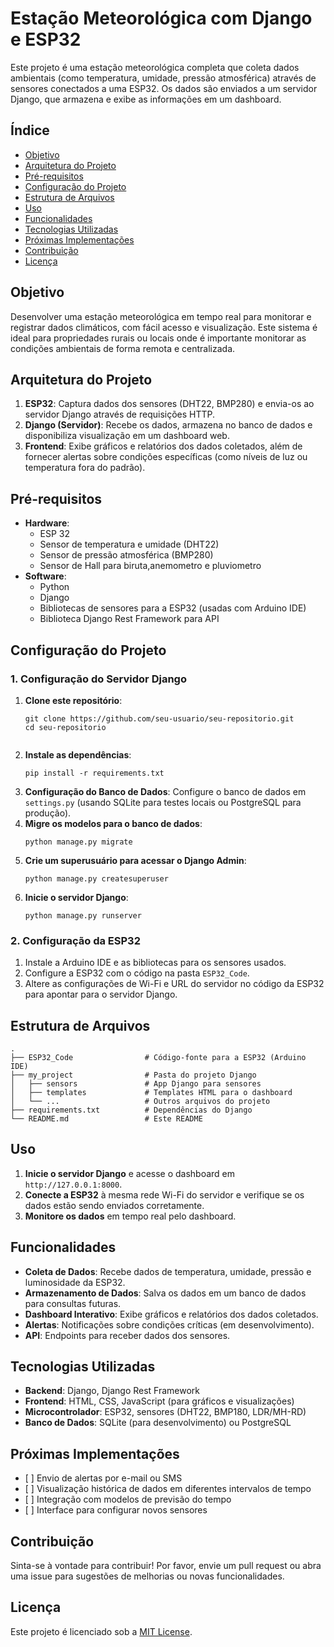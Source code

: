 
<body>

<h1> Estação Meteorológica com Django e ESP32</h1> <!-- tag de titulo-->

<p>Este projeto é uma estação meteorológica completa que coleta dados ambientais (como temperatura, umidade, pressão atmosférica) através de sensores conectados a uma ESP32. Os dados são enviados a um servidor Django, que armazena e exibe as informações em um dashboard.</p>

<h2>Índice</h2> <!--tag de subtitulo -->
<ul>  <!--tag de  lista -->
  <li><a href="#objetivo">Objetivo</a></li>
  <li><a href="#arquitetura-do-projeto">Arquitetura do Projeto</a></li>
  <li><a href="#pré-requisitos">Pré-requisitos</a></li>
  <li><a href="#configuração-do-projeto">Configuração do Projeto</a></li>
  <li><a href="#estrutura-de-arquivos">Estrutura de Arquivos</a></li>
  <li><a href="#uso">Uso</a></li>
  <li><a href="#funcionalidades">Funcionalidades</a></li>
  <li><a href="#tecnologias-utilizadas">Tecnologias Utilizadas</a></li>
  <li><a href="#próximas-implementações">Próximas Implementações</a></li>
  <li><a href="#contribuição">Contribuição</a></li>
  <li><a href="#licença">Licença</a></li>
</ul>

<h2 id="objetivo">Objetivo</h2>
<p>Desenvolver uma estação meteorológica em tempo real para monitorar e registrar dados climáticos, com fácil acesso e visualização. Este sistema é ideal para propriedades rurais ou locais onde é importante monitorar as condições ambientais de forma remota e centralizada.</p>

<h2 id="arquitetura-do-projeto">Arquitetura do Projeto</h2>
<ol>
  <li><strong>ESP32</strong>: Captura dados dos sensores (DHT22, BMP280) e envia-os ao servidor Django através de requisições HTTP.</li>
  <li><strong>Django (Servidor)</strong>: Recebe os dados, armazena no banco de dados e disponibiliza visualização em um dashboard web.</li>
  <li><strong>Frontend</strong>: Exibe gráficos e relatórios dos dados coletados, além de fornecer alertas sobre condições específicas (como níveis de luz ou temperatura fora do padrão).</li>
</ol>

<h2 id="pré-requisitos">Pré-requisitos</h2>
<ul>
  <li><strong>Hardware</strong>:
    <ul>
      <li>ESP 32</li>
      <li>Sensor de temperatura e umidade (DHT22)</li>
      <li>Sensor de pressão atmosférica (BMP280)</li>
      <li>Sensor de Hall para biruta,anemometro e pluviometro</li>
    </ul>
  </li>
  <li><strong>Software</strong>:
    <ul>
      <li>Python</li>
      <li>Django</li>
      <li>Bibliotecas de sensores para a ESP32 (usadas com Arduino IDE)</li>
      <li>Biblioteca Django Rest Framework para API</li>
    </ul>
  </li>
</ul>

<h2 id="configuração-do-projeto">Configuração do Projeto</h2>

<h3>1. Configuração do Servidor Django</h3>
<ol>
  <li><strong>Clone este repositório</strong>:
    <pre><code>git clone https://github.com/seu-usuario/seu-repositorio.git
cd seu-repositorio
    </code></pre>
  </li>

  <li><strong>Instale as dependências</strong>:
    <pre><code>pip install -r requirements.txt</code></pre>
  </li>

  <li><strong>Configuração do Banco de Dados</strong>: Configure o banco de dados em <code>settings.py</code> (usando SQLite para testes locais ou PostgreSQL para produção).</li>

  <li><strong>Migre os modelos para o banco de dados</strong>:
    <pre><code>python manage.py migrate</code></pre>
  </li>

  <li><strong>Crie um superusuário para acessar o Django Admin</strong>:
    <pre><code>python manage.py createsuperuser</code></pre>
  </li>

  <li><strong>Inicie o servidor Django</strong>:
    <pre><code>python manage.py runserver</code></pre>
  </li>
</ol>

<h3>2. Configuração da ESP32</h3>
<ol>
  <li>Instale a Arduino IDE e as bibliotecas para os sensores usados.</li>
  <li>Configure a ESP32 com o código na pasta <code>ESP32_Code</code>.</li>
  <li>Altere as configurações de Wi-Fi e URL do servidor no código da ESP32 para apontar para o servidor Django.</li>
</ol>

<h2 id="estrutura-de-arquivos">Estrutura de Arquivos</h2>
<pre><code>.
├── ESP32_Code                # Código-fonte para a ESP32 (Arduino IDE)
├── my_project                # Pasta do projeto Django
│   ├── sensors               # App Django para sensores
│   ├── templates             # Templates HTML para o dashboard
│   └── ...                   # Outros arquivos do projeto
├── requirements.txt          # Dependências do Django
└── README.md                 # Este README
</code></pre>

<h2 id="uso">Uso</h2>
<ol>
  <li><strong>Inicie o servidor Django</strong> e acesse o dashboard em <code>http://127.0.0.1:8000</code>.</li>
  <li><strong>Conecte a ESP32</strong> à mesma rede Wi-Fi do servidor e verifique se os dados estão sendo enviados corretamente.</li>
  <li><strong>Monitore os dados</strong> em tempo real pelo dashboard.</li>
</ol>

<h2 id="funcionalidades">Funcionalidades</h2>
<ul>
  <li><strong>Coleta de Dados</strong>: Recebe dados de temperatura, umidade, pressão e luminosidade da ESP32.</li>
  <li><strong>Armazenamento de Dados</strong>: Salva os dados em um banco de dados para consultas futuras.</li>
  <li><strong>Dashboard Interativo</strong>: Exibe gráficos e relatórios dos dados coletados.</li>
  <li><strong>Alertas</strong>: Notificações sobre condições críticas (em desenvolvimento).</li>
  <li><strong>API</strong>: Endpoints para receber dados dos sensores.</li>
</ul>

<h2 id="tecnologias-utilizadas">Tecnologias Utilizadas</h2>
<ul>
  <li><strong>Backend</strong>: Django, Django Rest Framework</li>
  <li><strong>Frontend</strong>: HTML, CSS, JavaScript (para gráficos e visualizações)</li>
  <li><strong>Microcontrolador</strong>: ESP32, sensores (DHT22, BMP180, LDR/MH-RD)</li>
  <li><strong>Banco de Dados</strong>: SQLite (para desenvolvimento) ou PostgreSQL</li>
</ul>

<h2 id="próximas-implementações">Próximas Implementações</h2>
<ul>
  <li>[ ] Envio de alertas por e-mail ou SMS</li>
  <li>[ ] Visualização histórica de dados em diferentes intervalos de tempo</li>
  <li>[ ] Integração com modelos de previsão do tempo</li>
  <li>[ ] Interface para configurar novos sensores</li>
</ul>

<h2 id="contribuição">Contribuição</h2>
<p>Sinta-se à vontade para contribuir! Por favor, envie um pull request ou abra uma issue para sugestões de melhorias ou novas funcionalidades.</p>

<h2 id="licença">Licença</h2>
<p>Este projeto é licenciado sob a <a href="LICENSE">MIT License</a>.</p>

</body>
</html>
